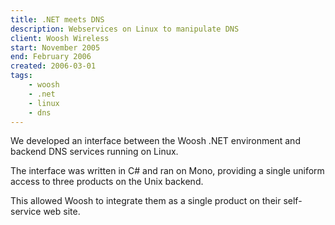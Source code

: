 ```yaml
---
title: .NET meets DNS
description: Webservices on Linux to manipulate DNS
client: Woosh Wireless
start: November 2005
end: February 2006
created: 2006-03-01
tags:
    - woosh
    - .net
    - linux
    - dns
---
```



We developed an interface between the Woosh .NET environment and backend
DNS services running on Linux. 

<!--more-->

The interface was written in C# and ran on Mono,
providing a single uniform access to three products on the Unix
backend.

This allowed Woosh to integrate them as a single product on their
self-service web site.
